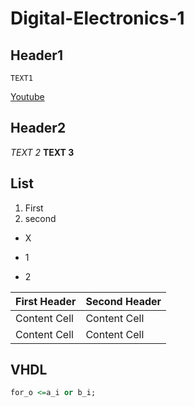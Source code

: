 # Digital-Electronics-1
## Header1
```
TEXT1
```
[Youtube](https://www.youtube.com)
## Header2

*TEXT 2*
**TEXT 3**
## List
1. First
2. second

* X
- 1
+ 2

| First Header  | Second Header |
| ------------- | ------------- |
| Content Cell  | Content Cell  |
| Content Cell  | Content Cell  |
## VHDL
```vhdl
for_o <=a_i or b_i;
```
